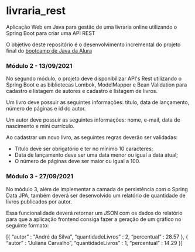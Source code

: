 # livraria_rest
Aplicação Web em Java para gestão de uma livraria online utilizando o Spring Boot para criar uma API REST


O objetivo deste repositório é o desenvolvimento incremental do projeto final do [bootcamp de Java da Alura](https://www.alura.com.br/bootcamp/back-end-java/matriculas-abertas)

### Módulo 2 - 13/09/2021

No segundo módulo, o projeto deve disponibilizar API's Rest utilizando o Spring Boot e as bibliotecas Lombok, ModelMapper e Bean Validation para cadastro e listagem de autores e cadastro e listagem de livros.

Um livro deve possuir as seguintes informações: título, data de lançamento, número de páginas e id do autor.

Um autor deve possuir as seguintes informações: nome, e-mail, data de nascimento e mini currículo. 

Ao cadastrar um novo livro, as seguintes regras deverão ser validadas:

- Título deve ser obrigatório e ter no mínimo 10 caracteres;
- Data de lançamento deve ser uma data menor ou igual a data atual;
- O número de páginas deve ser maior ou igual a 100.

### Módulo 3 - 27/09/2021

No módulo 3, além de implementar a camada de persistência com o Spring Data JPA, também deverá ser desenvolvido um relatório de quantidade de livros publicados por autor.

Essa funcionalidade deverá retornar um JSON com os dados do relatório para que a aplicação frontend consiga fazer a geração de um gráfico no seguinte formato:

[{
    “autor” : "André da Silva”,
    “quantidadeLivros” : 2,
    “percentual” : 28.57
},
{
    “autor” : "Juliana Carvalho”,
    “quantidadeLivros” : 1,
    “percentual” : 14.29
}]